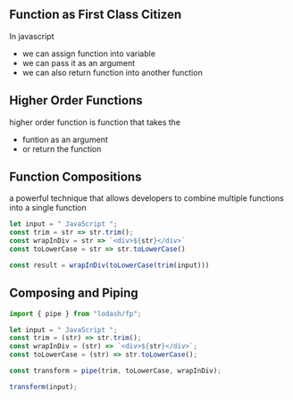 ## Function as First Class Citizen
In javascript 
- we can assign function into variable
- we can pass it as an argument
- we can also return function into another function

## Higher Order Functions
higher order function is function that takes the 
- funtion as an argument 
- or return the function

## Function Compositions
a powerful technique that allows developers to combine multiple functions into a single function

```javascript
let input = " JavaScript ";
const trim = str => str.trim();
const wrapInDiv = str => `<div>${str}</div>`
const toLowerCase = str => str.toLowerCase()

const result = wrapInDiv(toLowerCase(trim(input)))
```

## Composing and Piping
```javascript
import { pipe } from "lodash/fp";

let input = " JavaScript ";
const trim = (str) => str.trim();
const wrapInDiv = (str) => `<div>${str}</div>`;
const toLowerCase = (str) => str.toLowerCase();

const transform = pipe(trim, toLowerCase, wrapInDiv);

transform(input);

```